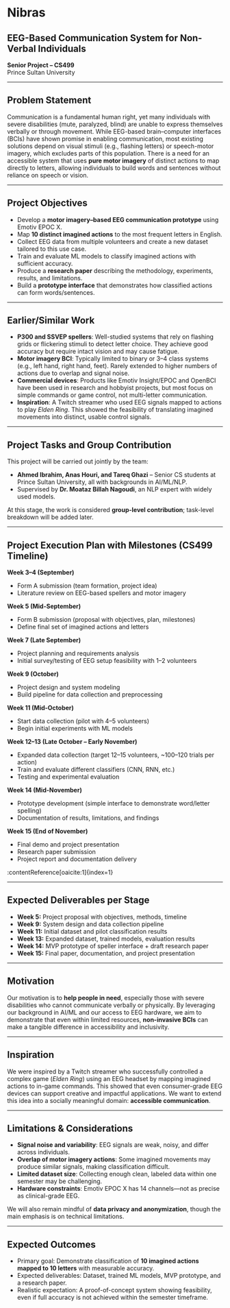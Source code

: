 # Nibras
## EEG-Based Communication System for Non-Verbal Individuals  
**Senior Project – CS499**  
Prince Sultan University  

---

## Problem Statement
Communication is a fundamental human right, yet many individuals with severe disabilities (mute, paralyzed, blind) are unable to express themselves verbally or through movement. While EEG-based brain–computer interfaces (BCIs) have shown promise in enabling communication, most existing solutions depend on visual stimuli (e.g., flashing letters) or speech-motor imagery, which excludes parts of this population. There is a need for an accessible system that uses **pure motor imagery** of distinct actions to map directly to letters, allowing individuals to build words and sentences without reliance on speech or vision.

---

## Project Objectives
- Develop a **motor imagery–based EEG communication prototype** using Emotiv EPOC X.  
- Map **10 distinct imagined actions** to the most frequent letters in English.  
- Collect EEG data from multiple volunteers and create a new dataset tailored to this use case.  
- Train and evaluate ML models to classify imagined actions with sufficient accuracy.  
- Produce a **research paper** describing the methodology, experiments, results, and limitations.  
- Build a **prototype interface** that demonstrates how classified actions can form words/sentences.  

---

## Earlier/Similar Work
- **P300 and SSVEP spellers**: Well-studied systems that rely on flashing grids or flickering stimuli to detect letter choice. They achieve good accuracy but require intact vision and may cause fatigue.  
- **Motor imagery BCI**: Typically limited to binary or 3–4 class systems (e.g., left hand, right hand, feet). Rarely extended to higher numbers of actions due to overlap and signal noise.  
- **Commercial devices**: Products like Emotiv Insight/EPOC and OpenBCI have been used in research and hobbyist projects, but most focus on simple commands or game control, not multi-letter communication.  
- **Inspiration**: A Twitch streamer who used EEG signals mapped to actions to play *Elden Ring*. This showed the feasibility of translating imagined movements into distinct, usable control signals.  

---

## Project Tasks and Group Contribution
This project will be carried out jointly by the team:  
- **Ahmed Ibrahim, Anas Houri, and Tareq Ghazi** – Senior CS students at Prince Sultan University, all with backgrounds in AI/ML/NLP.  
- Supervised by **Dr. Moataz Billah Nagoudi**, an NLP expert with widely used models.  

At this stage, the work is considered **group-level contribution**; task-level breakdown will be added later.

---

## Project Execution Plan with Milestones (CS499 Timeline)

**Week 3–4 (September)**  
- Form A submission (team formation, project idea)  
- Literature review on EEG-based spellers and motor imagery  

**Week 5 (Mid-September)**  
- Form B submission (proposal with objectives, plan, milestones)  
- Define final set of imagined actions and letters  

**Week 7 (Late September)**  
- Project planning and requirements analysis  
- Initial survey/testing of EEG setup feasibility with 1–2 volunteers  

**Week 9 (October)**  
- Project design and system modeling  
- Build pipeline for data collection and preprocessing  

**Week 11 (Mid-October)**  
- Start data collection (pilot with 4–5 volunteers)  
- Begin initial experiments with ML models  

**Week 12–13 (Late October – Early November)**  
- Expanded data collection (target 12–15 volunteers, ~100–120 trials per action)  
- Train and evaluate different classifiers (CNN, RNN, etc.)  
- Testing and experimental evaluation  

**Week 14 (Mid-November)**  
- Prototype development (simple interface to demonstrate word/letter spelling)  
- Documentation of results, limitations, and findings  

**Week 15 (End of November)**  
- Final demo and project presentation  
- Research paper submission  
- Project report and documentation delivery  

:contentReference[oaicite:1]{index=1}

---

## Expected Deliverables per Stage
- **Week 5:** Project proposal with objectives, methods, timeline  
- **Week 9:** System design and data collection pipeline  
- **Week 11:** Initial dataset and pilot classification results  
- **Week 13:** Expanded dataset, trained models, evaluation results  
- **Week 14:** MVP prototype of speller interface + draft research paper  
- **Week 15:** Final paper, documentation, and project presentation  

---

## Motivation
Our motivation is to **help people in need**, especially those with severe disabilities who cannot communicate verbally or physically. By leveraging our background in AI/ML and our access to EEG hardware, we aim to demonstrate that even within limited resources, **non-invasive BCIs** can make a tangible difference in accessibility and inclusivity.

---

## Inspiration
We were inspired by a Twitch streamer who successfully controlled a complex game (*Elden Ring*) using an EEG headset by mapping imagined actions to in-game commands. This showed that even consumer-grade EEG devices can support creative and impactful applications. We want to extend this idea into a socially meaningful domain: **accessible communication**.

---

## Limitations & Considerations
- **Signal noise and variability**: EEG signals are weak, noisy, and differ across individuals.  
- **Overlap of motor imagery actions**: Some imagined movements may produce similar signals, making classification difficult.  
- **Limited dataset size**: Collecting enough clean, labeled data within one semester may be challenging.  
- **Hardware constraints**: Emotiv EPOC X has 14 channels—not as precise as clinical-grade EEG.  

We will also remain mindful of **data privacy and anonymization**, though the main emphasis is on technical limitations.

---

## Expected Outcomes
- Primary goal: Demonstrate classification of **10 imagined actions mapped to 10 letters** with measurable accuracy.  
- Expected deliverables: Dataset, trained ML models, MVP prototype, and a research paper.  
- Realistic expectation: A proof-of-concept system showing feasibility, even if full accuracy is not achieved within the semester timeframe.  
